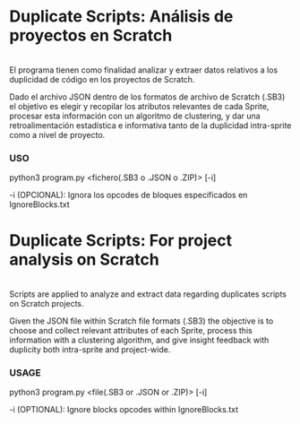 Duplicate Scripts: Análisis de proyectos en Scratch
=============
<br>
El programa tienen como finalidad analizar y extraer datos relativos a los duplicidad de código en los proyectos de Scratch. 

Dado el archivo JSON dentro de los formatos de archivo de Scratch (.SB3) el objetivo es elegir y recopilar los atributos relevantes de cada Sprite, procesar esta información con un algoritmo de clustering, y dar una retroalimentación estadística e informativa tanto de la duplicidad intra-sprite como a nivel de proyecto.
<br>

### USO

python3 program.py <fichero(.SB3 o .JSON o .ZIP)> [-i]

-i (OPCIONAL): Ignora los opcodes de bloques especificados en IgnoreBlocks.txt

Duplicate Scripts: For project analysis on Scratch
=============
<br>
Scripts are applied to analyze and extract data regarding duplicates scripts on Scratch projects. 

Given the JSON file within Scratch file formats (.SB3) the objective is to choose and collect relevant attributes of each Sprite, process this information with a clustering algorithm, and give insight feedback with duplicity both intra-sprite and project-wide.
<br>


### USAGE

python3 program.py <file(.SB3 or .JSON or .ZIP)> [-i]

-i (OPTIONAL): Ignore blocks opcodes within IgnoreBlocks.txt
